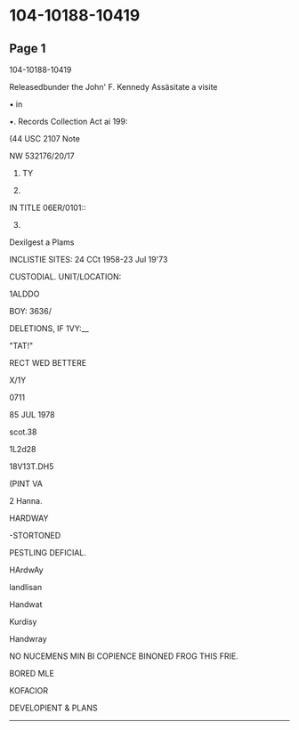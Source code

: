 # 104-10188-10419

## Page 1

104-10188-10419

Releasedbunder the John' F. Kennedy Assäsitate a visite

• in

•. Records Collection Act ai 199:

(44 USC 2107 Note

NW 532176/20/17

1. TY

2.

IN TITLE 06ER/0101::

3.

Dexilgest a Plams

INCLISTIE SITES: 24 CCt 1958-23 Jul 19'73

CUSTODIAL. UNIT/LOCATION:

1ALDDO

BOY: 3636/

DELETIONS, IF 1VY:__

"TAT!"

RECT WED BETTERE

X/1Y

0711

85 JUL 1978

scot.38

1L2d28

18V13T.DH5

(PINT VA

2 Hanna.

HARDWAY

-STORTONED

PESTLING DEFICIAL.

HArdwAy

landlisan

Handwat

Kurdisy

Handwray

NO NUCEMENS MIN BI COPIENCE BINONED FROG THIS FRIE.

BORED MLE

KOFACIOR

DEVELOPIENT & PLANS

---

